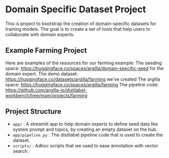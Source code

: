 # Domain Specific Dataset Project

This is project to bootstrap the creation of domain-specific datasets for training models. The goal is to create a set of tools that help users to collaborate with domain experts.

## Example Farming Project

Here are examples of the resources for our farming example:
The seeding space: https://huggingface.co/spaces/argilla/domain-specific-seed for the domain expert.
The demo dataset: https://huggingface.co/datasets/argilla/farming we've created
The argilla space: https://huggingface.co/spaces/argilla/farming
The pipeline code: https://github.com/argilla-io/distilabel-workbench/tree/main/projects/farming

## Project Structure

- `app/` : A streamlit app to help domain experts to define seed data like system prompt and topics, by creating an empty dataset on the hub.
- `app/pipeline.py` : The distilabel pipeline code that is used to create the dataset.
- `scripts/` : Adhoc scripts that we used to ease annotation with vector search.
